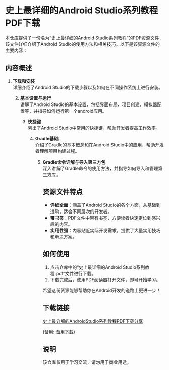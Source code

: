 # 史上最详细的Android Studio系列教程PDF下载

本仓库提供了一份名为“史上最详细的Android Studio系列教程”的PDF资源文件，该文件详细介绍了Android Studio的使用方法和相关技巧。以下是该资源文件的主要内容：

## 内容概述

1. **下载和安装**  
   详细介绍了Android Studio的下载步骤以及如何在不同操作系统上进行安装。

   2. **基本设置与运行**  
      讲解了Android Studio的基本设置，包括界面布局、项目创建、模拟器配置等，并指导如何运行第一个android应用。

      3. **快捷键**  
         列出了Android Studio中常用的快捷键，帮助开发者提高工作效率。

         4. **Gradle基础**  
            介绍了Gradle的基本概念和在Android Studio中的应用，帮助开发者理解项目构建过程。

            5. **Gradle命令详解与导入第三方包**  
               深入讲解了Gradle命令的使用方法，并指导如何导入和管理第三方库。

               ## 资源文件特点

               - **详细全面**：涵盖了Android Studio的各个方面，从基础到进阶，适合不同层次的开发者。
               - **带书签**：PDF文件中带有书签，方便读者快速定位到感兴趣的内容。
               - **实用性强**：内容贴近实际开发需求，提供了大量实用技巧和解决方案。

               ## 如何使用

               1. 点击仓库中的“史上最详细的Android Studio系列教程.pdf”文件进行下载。
               2. 下载完成后，使用PDF阅读器打开文件，即可开始学习。

               希望这份资源能够帮助你在Android开发的道路上更进一步！

               ## 下载链接
               [史上最详细的AndroidStudio系列教程PDF下载分享](https://pan.quark.cn/s/6d4305b5d9c0) 

               (备用: [备用下载](https://pan.baidu.com/s/1iipVPXgMokPpF3ysvJLZqg?pwd=1234))

               ## 说明

               该仓库仅用于学习交流，请勿用于商业用途。
